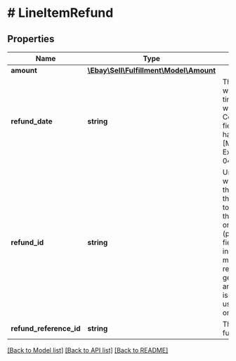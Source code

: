 # # LineItemRefund

## Properties

Name | Type | Description | Notes
------------ | ------------- | ------------- | -------------
**amount** | [**\Ebay\Sell\Fulfillment\Model\Amount**](Amount.md) |  | [optional]
**refund_date** | **string** | The date and time that the refund was issued for the line item. This timestamp is in ISO 8601 format, which uses the 24-hour Universal Coordinated Time (UTC) clock. This field is not returned until the refund has been issued. Format: [YYYY]-[MM]-[DD]T[hh]:[mm]:[ss].[sss]Z Example: 2015-08-04T19:09:02.768Z | [optional]
**refund_id** | **string** | Unique identifier of a refund that was initiated for an order&#39;s line item through the issueRefund method. If the issueRefund method was used to issue a refund at the order level, this identifier is returned at the order level instead (paymentSummary.refunds.refundId field). A refundId value is returned in the response of the issueRefund method, and this same value will be returned in the getOrder and getOrders responses for pending and completed refunds. The issueRefund method can only be used for eBay managed payment orders. | [optional]
**refund_reference_id** | **string** | This field is reserved for internal or future use. | [optional]

[[Back to Model list]](../../README.md#models) [[Back to API list]](../../README.md#endpoints) [[Back to README]](../../README.md)
